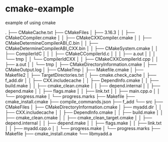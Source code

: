 # cmake-example
 example of using cmake

 .
├── CMakeCache.txt
├── CMakeFiles
│   ├── 3.16.3
│   │   ├── CMakeCCompiler.cmake
│   │   ├── CMakeCXXCompiler.cmake
│   │   ├── CMakeDetermineCompilerABI_C.bin
│   │   ├── CMakeDetermineCompilerABI_CXX.bin
│   │   ├── CMakeSystem.cmake
│   │   ├── CompilerIdC
│   │   │   ├── CMakeCCompilerId.c
│   │   │   ├── a.out
│   │   │   └── tmp
│   │   └── CompilerIdCXX
│   │       ├── CMakeCXXCompilerId.cpp
│   │       ├── a.out
│   │       └── tmp
│   ├── CMakeDirectoryInformation.cmake
│   ├── CMakeOutput.log
│   ├── CMakeTmp
│   ├── Makefile.cmake
│   ├── Makefile2
│   ├── TargetDirectories.txt
│   ├── cmake.check_cache
│   ├── f_add.dir
│   │   ├── CXX.includecache
│   │   ├── DependInfo.cmake
│   │   ├── build.make
│   │   ├── cmake_clean.cmake
│   │   ├── depend.internal
│   │   ├── depend.make
│   │   ├── flags.make
│   │   ├── link.txt
│   │   ├── main.cpp.o
│   │   └── progress.make
│   └── progress.marks
├── Makefile
├── cmake_install.cmake
├── compile_commands.json
├── f_add
└── src
    ├── CMakeFiles
    │   ├── CMakeDirectoryInformation.cmake
    │   ├── myadd.dir
    │   │   ├── CXX.includecache
    │   │   ├── DependInfo.cmake
    │   │   ├── build.make
    │   │   ├── cmake_clean.cmake
    │   │   ├── cmake_clean_target.cmake
    │   │   ├── depend.internal
    │   │   ├── depend.make
    │   │   ├── flags.make
    │   │   ├── link.txt
    │   │   ├── myadd.cpp.o
    │   │   └── progress.make
    │   └── progress.marks
    ├── Makefile
    ├── cmake_install.cmake
    └── libmyadd.a
